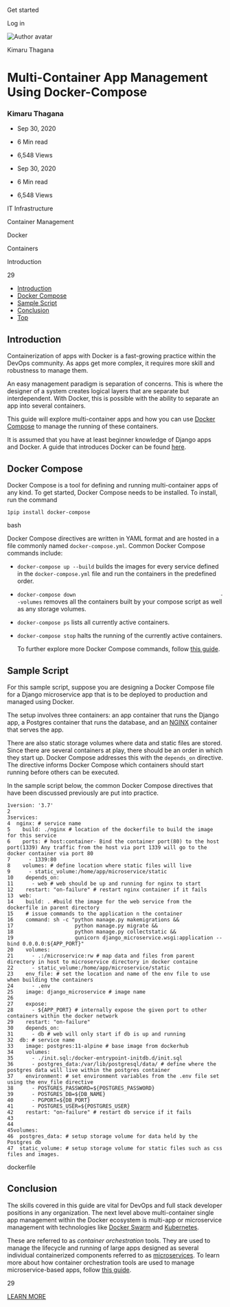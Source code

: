 <span data-css-15b13by="" aria-hidden="false">Get started</span>

<span data-css-15b13by="" aria-hidden="false">Log in</span>

<img src="../../pluralsight.imgix.net/author/lg/9be54a1d-e543-404c-8736-beb1adf2cc26.jpg" alt="Author avatar" class="jsx-3841407315" />

Kimaru Thagana

Multi-Container App Management Using Docker-Compose
===================================================

### Kimaru Thagana

-   Sep 30, 2020
-   6 Min read
-   6,548 Views

-   Sep 30, 2020
-   <span class="jsx-3759398792" itemprop="timeRequired">6 Min</span> read
-   6,548 Views

<span class="jsx-3759398792"></span>

<span data-css-1997kh1="">IT Infrastructure</span>

<span class="jsx-3759398792"></span>

<span data-css-1997kh1="">Container Management</span>

<span class="jsx-3759398792"></span>

<span data-css-1997kh1="">Docker</span>

<span class="jsx-3759398792"></span>

<span data-css-1997kh1="">Containers</span>

Introduction

29

-   <a href="#module-introduction" class="menu-link">Introduction</a>
-   <a href="#module-dockercompose" class="menu-link">Docker Compose</a>
-   <a href="#module-samplescript" class="menu-link">Sample Script</a>
-   <a href="#module-conclusion" class="menu-link">Conclusion</a>
-   <a href="#top" class="menu-link">Top</a>

Introduction
------------

Containerization of apps with Docker is a fast-growing practice within the DevOps community. As apps get more complex, it requires more skill and robustness to manage them.

An easy management paradigm is separation of concerns. This is where the designer of a system creates logical layers that are separate but interdependent. With Docker, this is possible with the ability to separate an app into several containers.

This guide will explore multi-container apps and how you can use [Docker Compose](https://docs.docker.com/compose/) to manage the running of these containers.

It is assumed that you have at least beginner knowledge of Django apps and Docker. A guide that introduces Docker can be found [here](getting-started-with-docker.html).

Docker Compose
--------------

Docker Compose is a tool for defining and running multi-container apps of any kind. To get started, Docker Compose needs to be installed. To install, run the command

    1pip install docker-compose

bash

Docker Compose directives are written in YAML format and are hosted in a file commonly named <span class="jsx-3120878690">`docker-compose.yml`</span>. Common Docker Compose commands include:

-   <span class="jsx-3120878690">`docker-compose up --build`</span> builds the images for every service defined in the <span class="jsx-3120878690">`docker-compose.yml`</span> file and run the containers in the predefined order.

-   <span class="jsx-3120878690">`docker-compose down                                               --volumes`</span> removes all the containers built by your compose script as well as any storage volumes.

-   <span class="jsx-3120878690">`docker-compose ps`</span> lists all currently active containers.

-   <span class="jsx-3120878690">`docker-compose stop`</span> halts the running of the currently active containers.

    To further explore more Docker Compose commands, follow [this guide](https://docs.docker.com/compose/reference/).

Sample Script
-------------

For this sample script, suppose you are designing a Docker Compose file for a Django microservice app that is to be deployed to production and managed using Docker.

The setup involves three containers: an app container that runs the Django app, a Postgres container that runs the database, and an [NGINX](https://www.nginx.com/) container that serves the app.

There are also static storage volumes where data and static files are stored. Since there are several containers at play, there should be an order in which they start up. Docker Compose addresses this with the <span class="jsx-3120878690">`depends_on`</span> directive. The directive informs Docker Compose which containers should start running before others can be executed.

In the sample script below, the common Docker Compose directives that have been discussed previously are put into practice.

    1version: '3.7'
    2
    3services:
    4  nginx: # service name
    5    build: ./nginx # location of the dockerfile to build the image for this service
    6    ports: # host:container- Bind the container port(80) to the host port(1339) Any traffic from the host via port 1339 will go to the docker container via port 80 
    7      - 1339:80 
    8    volumes: # define location where static files will live
    9      - static_volume:/home/app/microservice/static
    10    depends_on:
    11      - web # web should be up and running for nginx to start
    12    restart: "on-failure" # restart nginx container if it fails
    13  web:
    14    build: . #build the image for the web service from the dockerfile in parent directory
    15    # issue commands to the application n the container
    16    command: sh -c "python manage.py makemigrations &&
    17                    python manage.py migrate &&
    18                    python manage.py collectstatic &&
    19                    gunicorn django_microservice.wsgi:application --bind 0.0.0.0:${APP_PORT}"
    20    volumes:
    21      - .:/microservice:rw # map data and files from parent directory in host to microservice directory in docker containe
    22      - static_volume:/home/app/microservice/static
    23    env_file: # set the location and name of the env file to use when building the containers
    24      - .env
    25    image: django_microservice # image name
    26
    27    expose:
    28      - ${APP_PORT} # internally expose the given port to other containers within the docker network
    29    restart: "on-failure"
    30    depends_on:
    31      - db # web will only start if db is up and running
    32  db: # service name
    33    image: postgres:11-alpine # base image from dockerhub
    34    volumes:
    35      - ./init.sql:/docker-entrypoint-initdb.d/init.sql
    36      - postgres_data:/var/lib/postgresql/data/ # define where the postgres data will live within the postgres container
    37    environment: # set environment variables from the .env file set using the env_file directive
    38      - POSTGRES_PASSWORD=${POSTGRES_PASSWORD}
    39      - POSTGRES_DB=${DB_NAME}
    40      - PGPORT=${DB_PORT}
    41      - POSTGRES_USER=${POSTGRES_USER}
    42    restart: "on-failure" # restart db service if it fails
    43
    44
    45volumes:
    46  postgres_data: # setup storage volume for data held by the Postgres db
    47  static_volume: # setup storage volume for static files such as css files and images.

dockerfile

Conclusion
----------

The skills covered in this guide are vital for DevOps and full stack developer positions in any organization. The next level above multi-container single app management within the Docker ecosystem is multi-app or microservice management with technologies like [Docker Swarm](https://docs.docker.com/engine/swarm/) and [Kubernetes](https://kubernetes.io/).

These are referred to as *container orchestration* tools. They are used to manage the lifecycle and running of large apps designed as several individual containerized components referred to as [microservices](https://microservices.io/). To learn more about how container orchestration tools are used to manage microservice-based apps, follow [this guide](https://blog.newrelic.com/engineering/container-orchestration-explained/).

29

[<span data-css-15b13by="" aria-hidden="false">LEARN MORE</span>](https://www.pluralsight.com/product/paths)
